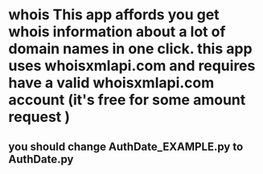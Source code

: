# whois This app affords you get whois information about a lot of domain names in one click. this app uses whoisxmlapi.com and requires have a valid whoisxmlapi.com  account (it's free for some amount request )

 ## you should change AuthDate_EXAMPLE.py to AuthDate.py 
